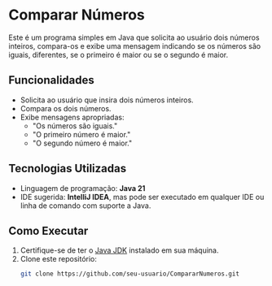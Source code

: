 # Comparar Números

Este é um programa simples em Java que solicita ao usuário dois números inteiros, compara-os e exibe uma mensagem indicando se os números são iguais, diferentes, se o primeiro é maior ou se o segundo é maior.

## Funcionalidades

- Solicita ao usuário que insira dois números inteiros.
- Compara os dois números.
- Exibe mensagens apropriadas:
  - "Os números são iguais."
  - "O primeiro número é maior."
  - "O segundo número é maior."

## Tecnologias Utilizadas

- Linguagem de programação: **Java 21**
- IDE sugerida: **IntelliJ IDEA**, mas pode ser executado em qualquer IDE ou linha de comando com suporte a Java.

## Como Executar

1. Certifique-se de ter o [Java JDK](https://www.oracle.com/java/technologies/javase-downloads.html) instalado em sua máquina.
2. Clone este repositório:
   ```bash
   git clone https://github.com/seu-usuario/CompararNumeros.git
